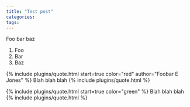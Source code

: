 ```yaml
---
title: "Test post"
categories: 
tags: 
---
```


Foo bar baz

1. Foo
2. Bar
3. Baz

{% include plugins/quote.html start=true color="red" author="Foobar E Jones" %}
Blah blah blah
{% include plugins/quote.html %} 

{% include plugins/quote.html start=true color="green" %}
Blah blah blah
{% include plugins/quote.html %} 
